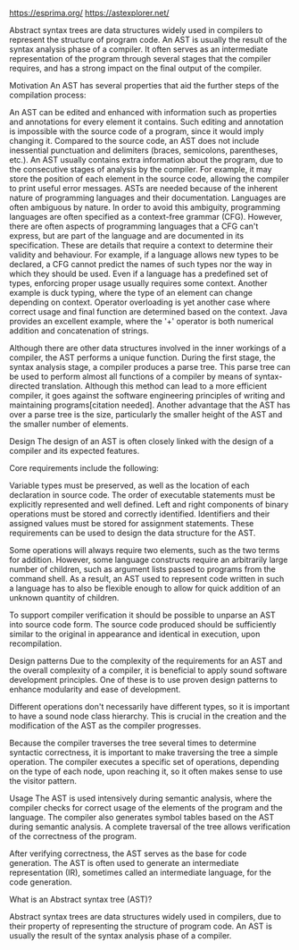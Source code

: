 https://esprima.org/
https://astexplorer.net/


Abstract syntax trees are data structures widely used in compilers to represent the structure of program code. An AST is usually the result of the syntax analysis phase of a compiler. It often serves as an intermediate representation of the program through several stages that the compiler requires, and has a strong impact on the final output of the compiler.

Motivation
An AST has several properties that aid the further steps of the compilation process:

An AST can be edited and enhanced with information such as properties and annotations for every element it contains. Such editing and annotation is impossible with the source code of a program, since it would imply changing it.
Compared to the source code, an AST does not include inessential punctuation and delimiters (braces, semicolons, parentheses, etc.).
An AST usually contains extra information about the program, due to the consecutive stages of analysis by the compiler. For example, it may store the position of each element in the source code, allowing the compiler to print useful error messages.
ASTs are needed because of the inherent nature of programming languages and their documentation. Languages are often ambiguous by nature. In order to avoid this ambiguity, programming languages are often specified as a context-free grammar (CFG). However, there are often aspects of programming languages that a CFG can't express, but are part of the language and are documented in its specification. These are details that require a context to determine their validity and behaviour. For example, if a language allows new types to be declared, a CFG cannot predict the names of such types nor the way in which they should be used. Even if a language has a predefined set of types, enforcing proper usage usually requires some context. Another example is duck typing, where the type of an element can change depending on context. Operator overloading is yet another case where correct usage and final function are determined based on the context. Java provides an excellent example, where the '+' operator is both numerical addition and concatenation of strings.

Although there are other data structures involved in the inner workings of a compiler, the AST performs a unique function. During the first stage, the syntax analysis stage, a compiler produces a parse tree. This parse tree can be used to perform almost all functions of a compiler by means of syntax-directed translation. Although this method can lead to a more efficient compiler, it goes against the software engineering principles of writing and maintaining programs[citation needed]. Another advantage that the AST has over a parse tree is the size, particularly the smaller height of the AST and the smaller number of elements.

Design
The design of an AST is often closely linked with the design of a compiler and its expected features.

Core requirements include the following:

Variable types must be preserved, as well as the location of each declaration in source code.
The order of executable statements must be explicitly represented and well defined.
Left and right components of binary operations must be stored and correctly identified.
Identifiers and their assigned values must be stored for assignment statements.
These requirements can be used to design the data structure for the AST.

Some operations will always require two elements, such as the two terms for addition. However, some language constructs require an arbitrarily large number of children, such as argument lists passed to programs from the command shell. As a result, an AST used to represent code written in such a language has to also be flexible enough to allow for quick addition of an unknown quantity of children.

To support compiler verification it should be possible to unparse an AST into source code form. The source code produced should be sufficiently similar to the original in appearance and identical in execution, upon recompilation.

Design patterns
Due to the complexity of the requirements for an AST and the overall complexity of a compiler, it is beneficial to apply sound software development principles. One of these is to use proven design patterns to enhance modularity and ease of development.

Different operations don't necessarily have different types, so it is important to have a sound node class hierarchy. This is crucial in the creation and the modification of the AST as the compiler progresses.

Because the compiler traverses the tree several times to determine syntactic correctness, it is important to make traversing the tree a simple operation. The compiler executes a specific set of operations, depending on the type of each node, upon reaching it, so it often makes sense to use the visitor pattern.

Usage
The AST is used intensively during semantic analysis, where the compiler checks for correct usage of the elements of the program and the language. The compiler also generates symbol tables based on the AST during semantic analysis. A complete traversal of the tree allows verification of the correctness of the program.

After verifying correctness, the AST serves as the base for code generation. The AST is often used to generate an intermediate representation (IR), sometimes called an intermediate language, for the code generation.







What is an Abstract syntax tree (AST)?

Abstract syntax trees are data structures widely used in compilers, due to their property of representing the structure of program code. An AST is usually the result of the syntax analysis phase of a compiler.


